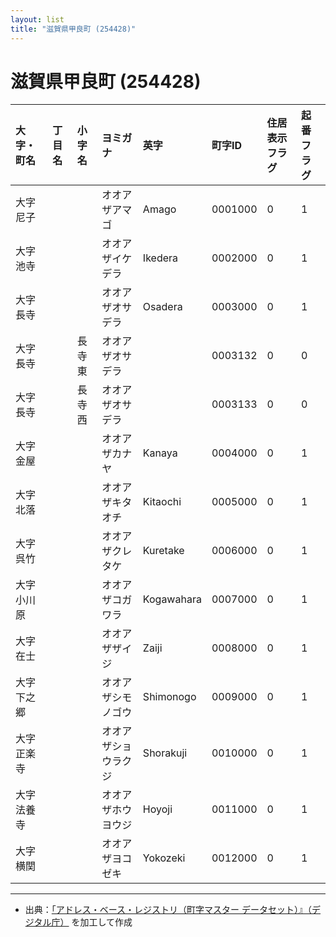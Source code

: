 ```yaml
---
layout: list
title: "滋賀県甲良町 (254428)"
---
```


# 滋賀県甲良町 (254428)

| 大字・町名 | 丁目名 | 小字名 | ヨミガナ | 英字 | 町字ID | 住居表示フラグ | 起番フラグ |
|:---|:---|:---|:---|:---|:---|:---|:---|
| 大字尼子 |  |  | オオアザアマゴ   | Amago | 0001000 | 0 | 1 |
| 大字池寺 |  |  | オオアザイケデラ   | Ikedera | 0002000 | 0 | 1 |
| 大字長寺 |  |  | オオアザオサデラ   | Osadera | 0003000 | 0 | 1 |
| 大字長寺 |  | 長寺東 | オオアザオサデラ   |  | 0003132 | 0 | 0 |
| 大字長寺 |  | 長寺西 | オオアザオサデラ   |  | 0003133 | 0 | 0 |
| 大字金屋 |  |  | オオアザカナヤ   | Kanaya | 0004000 | 0 | 1 |
| 大字北落 |  |  | オオアザキタオチ   | Kitaochi | 0005000 | 0 | 1 |
| 大字呉竹 |  |  | オオアザクレタケ   | Kuretake | 0006000 | 0 | 1 |
| 大字小川原 |  |  | オオアザコガワラ   | Kogawahara | 0007000 | 0 | 1 |
| 大字在士 |  |  | オオアザザイジ   | Zaiji | 0008000 | 0 | 1 |
| 大字下之郷 |  |  | オオアザシモノゴウ   | Shimonogo | 0009000 | 0 | 1 |
| 大字正楽寺 |  |  | オオアザショウラクジ   | Shorakuji | 0010000 | 0 | 1 |
| 大字法養寺 |  |  | オオアザホウヨウジ   | Hoyoji | 0011000 | 0 | 1 |
| 大字横関 |  |  | オオアザヨコゼキ   | Yokozeki | 0012000 | 0 | 1 |

---

- 出典：[「アドレス・ベース・レジストリ（町字マスター データセット）』（デジタル庁）](https://www.digital.go.jp/policies/base_registry_address/) を加工して作成